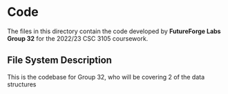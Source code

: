 # Code
The files in this directory contain the code developed by **FutureForge Labs Group 32** for the 2022/23 CSC 3105 coursework.

## File System Description

This is the codebase for Group 32, who will be covering 2 of the data structures
